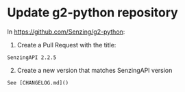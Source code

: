 # Update g2-python repository

In https://github.com/Senzing/g2-python:

1. Create a Pull Request with the title:

```console
SenzingAPI 2.2.5
```

2. Create a new version that matches SenzingAPI version

```console
See [CHANGELOG.md]()
```
